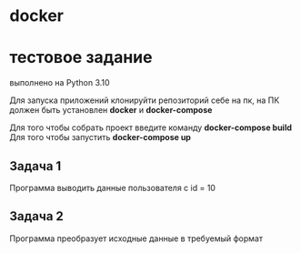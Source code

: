 # docker
# тестовое задание 
выполнено на Python 3.10

Для запуска приложений клонируйти репозиторий себе на пк, 
на ПК должен быть установлен **docker** и **docker-compose**

Для того чтобы собрать проект введите команду **docker-compose build**
Для того чтобы запустить **docker-compose up**

## Задача 1
Программа выводить данные пользователя с id = 10
## Задача 2
Программа преобразует исходные данные в требуемый формат

